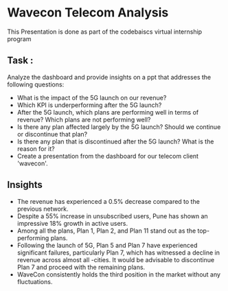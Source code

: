 # Wavecon Telecom Analysis

This Presentation is done as part of the codebaiscs virtual internship program

## Task :

Analyze the dashboard and provide insights on a ppt that addresses the following questions:

- What is the impact of the 5G launch on our revenue?
- Which KPI is underperforming after the 5G launch?
- After the 5G launch, which plans are performing well in terms of revenue? Which plans are not performing well?
- Is there any plan affected largely by the 5G launch? Should we continue or discontinue that plan?
- Is there any plan that is discontinued after the 5G launch? What is the reason for it?
- Create a presentation from the dashboard for our telecom client 'wavecon'.

## Insights

- The revenue has experienced a 0.5% decrease compared to the previous network.
- Despite a 55% increase in unsubscribed users, Pune has shown an impressive 18% growth in active users.
- Among all the plans, Plan 1, Plan 2, and Plan 11 stand out as the top-performing plans.
- Following the launch of 5G, Plan 5 and Plan 7 have experienced significant failures, particularly Plan 7, which has witnessed a decline in revenue across almost all -cities. It would be advisable to discontinue Plan 7 and proceed with the remaining plans.
- WaveCon consistently holds the third position in the market without any fluctuations.
